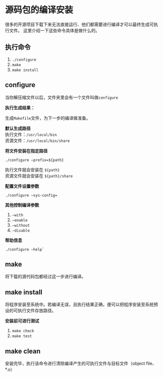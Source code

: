 # 源码包的编译安装

很多的开源项目下载下来无法直接运行、他们都需要进行编译才可以最终生成可执行文件。 这里介绍一下这些命令具体是做什么的。

## 执行命令

1. `./configure`
2. `make`
3. `make install`

## configure

当你解压缩文件以后，文件夹里会有一个文件叫做`configure`

**执行生成结果：**

生成`Makefile`文件，为下一步的编译做准备。

**默认生成路径**  
执行文件：`/usr/local/bin`  
资源文件：`/usr/local/bin/share`  

**将文件安装在指定路径**  

	./configure –prefix=${path}

执行文件就会安装在 `${path}`   
资源文件就会安装在 `${path}/share`

**配置文件设置参数**

	./configure –sys-config= 

**其他控制编译参数**

1. `–with`
2. `–enable`
3. `–without`
4. `–disable`

**帮助信息**

	./configure –help`

## make 

将下载的源代码包都经过这一步进行编译。

## make install

将程序安装至系统中。若编译无误，且执行结果正确，便可以把程序安装至系统预设的可执行文件存放路径。

**安装前可进行测试**

1. `make check` 
2. `make test`

## make clean

安装完毕，执行该命令进行清除编译产生的可执行文件与目标文件（object file、*.o）



